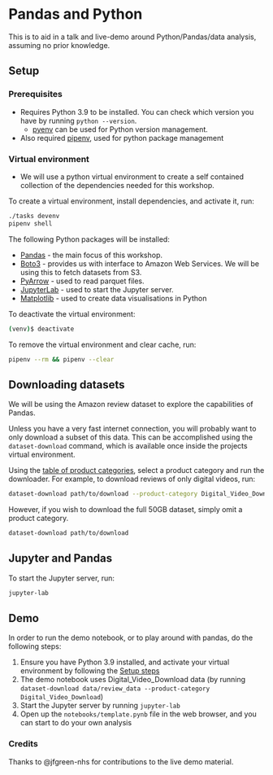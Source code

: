# Pandas and Python

This is to aid in a talk and live-demo around Python/Pandas/data analysis, assuming no prior knowledge.

## Setup

### Prerequisites

- Requires Python 3.9 to be installed. You can check which version you have by running `python --version`.
  - [pyenv](https://github.com/pyenv/pyenv) can be used for Python version management.
- Also required [pipenv](https://pipenv.pypa.io/en/latest/#install-pipenv-today), used for python package management

### Virtual environment

- We will use a python virtual environment to create a self contained collection
of the dependencies needed for this workshop.

To create a virtual environment, install dependencies, and activate it, run:

```sh
./tasks devenv
pipenv shell
```

The following Python packages will be installed:

- [Pandas](https://pandas.pydata.org/docs/) - the main focus of this workshop.
- [Boto3](https://pypi.org/project/boto3/) - provides us with interface to Amazon
  Web Services. We will be using this to fetch datasets from S3.
- [PyArrow](https://pypi.org/project/pyarrow/) - used to read parquet files.
- [JupyterLab](https://jupyter.org/install) - used to start the Jupyter server.
- [Matplotlib](https://pypi.org/project/matplotlib/) - used to create data visualisations in Python

To deactivate the virtual environment:
```sh
(venv)$ deactivate
```

To remove the virtual environment and clear cache, run:
```sh
pipenv --rm && pipenv --clear
```

## Downloading datasets

We will be using the Amazon review dataset to explore the capabilities of Pandas.

Unless you have a very fast internet connection, you will probably want to only
download a subset of this data. This can be accomplished using the
`dataset-download` command, which is available once inside the projects
virtual environment.

Using the [table of product categories](product_categories.md), select a
product category and run the downloader. For example, to download reviews of
only digital videos, run:

```sh
dataset-download path/to/download --product-category Digital_Video_Download
```

However, if you wish to download the full 50GB dataset, simply omit a product
category.

```sh
dataset-download path/to/download
```

## Jupyter and Pandas

To start the Jupyter server, run:

```sh
jupyter-lab
```

## Demo

In order to run the demo notebook, or to play around with pandas, do the following steps:

1. Ensure you have Python 3.9 installed, and activate your virtual environment by following the [Setup steps](#setup)
2. The demo notebook uses Digital_Video_Download data (by running `dataset-download data/review_data --product-category Digital_Video_Download`)
3. Start the Jupyter server by running `jupyter-lab`
4. Open up the `notebooks/template.pynb` file in the web browser, and you can start to do your own analysis

### Credits

Thanks to @jfgreen-nhs for contributions to the live demo material.